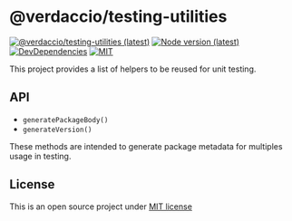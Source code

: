 # @verdaccio/testing-utilities

[![@verdaccio/testing-utilities (latest)](https://img.shields.io/npm/v/@verdaccio/testing-utilities/latest.svg)](https://www.npmjs.com/package/@verdaccio/testing-utilities)
[![Node version (latest)](https://img.shields.io/node/v/@verdaccio/testing-utilities/latest.svg)](https://www.npmjs.com/package/@verdaccio/testing-utilities)
[![DevDependencies](https://img.shields.io/david/dev/verdaccio/monorepo?path=tools%2Ftesting-utilities)](https://david-dm.org/verdaccio/monorepo/master?path=tools%2Ftesting-utilities&type=dev)
[![MIT](https://img.shields.io/github/license/verdaccio/monorepo.svg)](./LICENSE)


This project provides a list of helpers to be reused for unit testing.

## API

- `generatePackageBody()`
- `generateVersion()`

These methods are intended to generate package metadata for multiples usage in testing. 

## License

This is an open source project under [MIT license](./LICENSE)
